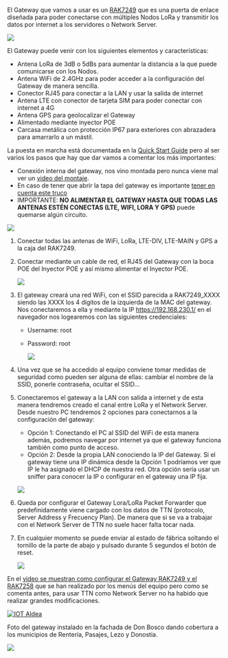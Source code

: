 El Gateway que vamos a usar es un [RAK7249](https://docs.rakwireless.com/Product-Categories/WisGate/RAK7249/Overview/#product-description) que es una puerta de enlace diseñada para poder conectarse con múltiples Nodos LoRa y transmitir los datos por internet a los servidores o Network Server. 

![](./Imagenes/RAK7249.png)

El Gateway puede venir con los siguientes elementos y características:

- Antena LoRa de 3dB o 5dBs para aumentar la distancia a la que puede comunicarse con los Nodos.
- Antena WiFi de 2.4GHz para poder acceder a la configuración del Gateway de manera sencilla.
- Conector RJ45 para conectar a la LAN y usar la salida de internet
- Antena LTE con conector de tarjeta SIM para poder conectar con internet a 4G
- Antena GPS para geolocalizar el Gateway
- Alimentado mediante inyector POE
- Carcasa metálica con protección IP67 para exteriores con abrazadera para amarrarlo a un mástil.

La puesta en marcha está documentada en la [Quick Start Guide](https://docs.rakwireless.com/Product-Categories/WisGate/RAK7249/Quickstart) pero al ser varios los pasos que hay que dar vamos a comentar los más importantes:

- Conexión interna del gateway, nos vino montada pero nunca viene mal ver un [video del montaje](https://www.youtube.com/watch?v=59JUvPa6t20).
- En caso de tener que abrir la tapa del gateway es importante [tener en cuenta este truco](https://www.youtube.com/watch?v=kZi5uDqWUBg)
- IMPORTANTE: **NO ALIMENTAR EL GATEWAY HASTA QUE TODAS LAS ANTENAS ESTÉN CONECTAS (LTE, WIFI, LORA Y GPS)** puede quemarse algún circuito. 

![](./Imagenes/antennas_installed.png)

1. Conectar todas las antenas de WiFi, LoRa, LTE-DIV, LTE-MAIN y GPS a la caja del RAK7249.

2. Conectar mediante un cable de red, el RJ45 del Gateway con la boca POE del Inyector POE y así mismo alimentar el Inyector POE.

   ![](./Imagenes/7249inyectorPOE.jpg)

3. El gateway creará una red WiFi, con el SSID parecida a RAK7249_XXXX siendo las XXXX los 4 dígitos de la izquierda de la MAC del gateway. Nos conectaremos a ella y mediante la IP https://192.168.230.1/ en el navegador nos logearemos con las siguientes credenciales:

   - Username: root

   - Password: root

     ![](./Imagenes/7249conectarWiFi.jpg)

4. Una vez que se ha accedido al equipo conviene tomar medidas de seguridad como pueden ser alguna de ellas: cambiar el nombre de la SSID, ponerle contraseña, ocultar el SSID...

5. Conectaremos el gateway a la LAN con salida a internet y de esta manera tendremos creado el canal entre LoRa y el Network Server. Desde nuestro PC tendremos 2 opciones para conectarnos a la configuración del gateway:

   - Opción 1: Conectando el PC al SSID del WiFi de esta manera además, podremos navegar por internet ya que el gateway funciona también como punto de acceso.
   - Opción 2: Desde la propia LAN conociendo la IP del Gateway. Si el gateway tiene una IP dinámica desde la Opción 1 podríamos ver que IP le ha asignado el DHCP de nuestra red. Otra opción sería usar un sniffer para conocer la IP o configurar en el gateway una IP fija.

   ![](./Imagenes/7249conectarRED.jpg)

   

6. Queda por configurar el Gateway Lora/LoRa Packet Forwarder que predefinidamente viene cargado con los datos de TTN (protocolo, Server Address y Frecuency Plan). De manera que si se va a trabajar con el Network Server de TTN no suele hacer falta tocar nada.

7. En cualquier momento se puede enviar al estado de fábrica soltando el tornillo de la parte de abajo y pulsado durante 5 segundos el botón de reset.

   ![](./Imagenes/7249Reset.jpg)
   

En el [video se muestran como configurar el Gateway RAK7249 y el RAK7258](https://www.youtube.com/watch?v=WUNrpj3dMew) que se han realizado por los menús del equipo pero como se comenta antes, para usar TTN como Network Server no ha habido que realizar grandes modificaciones.

[![IOT Aldea](./Imagenes/GatewayVideo.png)](https://www.youtube.com/watch?v=DE_vUc4cTvA "IOT Aldea")

Foto del gateway instalado en la fachada de Don Bosco dando cobertura a los municipios de Rentería, Pasajes, Lezo y Donostia.

![](./Imagenes/GatewayInstalacion.png.png)